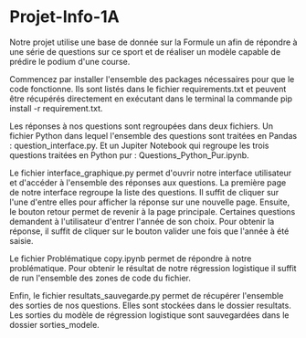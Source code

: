 # Projet-Info-1A
Notre projet utilise une base de donnée sur la Formule un afin de répondre à une série
de questions sur ce sport et de réaliser un modèle capable de prédire le podium
d'une course.

Commencez par installer l'ensemble des packages nécessaires pour que le code fonctionne.
Ils sont listés dans le fichier requirements.txt et peuvent être récupérés directement
en exécutant dans le terminal la commande pip install -r requirement.txt.

Les réponses à nos questions sont regroupées dans deux fichiers. Un fichier Python
dans lequel l'ensemble des questions sont traitées en Pandas : question_interface.py.
Et un Jupiter Notebook qui regroupe les trois questions traitées en Python pur :
Questions_Python_Pur.ipynb.

Le fichier interface_graphique.py permet d'ouvrir notre interface utilisateur et
d'accéder à l'ensemble des réponses aux questions.
La première page de notre interface regroupe la liste des questions. Il suffit de
cliquer sur l'une d'entre elles pour afficher la réponse sur une nouvelle page.
Ensuite, le bouton retour permet de revenir à la page principale. Certaines questions
demandent à l'utilisateur d'entrer l'année de son choix. Pour obtenir la réponse, il
suffit de cliquer sur le bouton valider une fois que l'année à été saisie.

Le fichier Problématique copy.ipynb permet de répondre à notre problématique. Pour
obtenir le résultat de notre régression logistique il suffit de run l'ensemble des zones
de code du fichier.

Enfin, le fichier resultats_sauvegarde.py permet de récupérer l'ensemble des sorties
de nos questions. Elles sont stockées dans le dossier resultats.
Les sorties du modèle de régression logistique sont sauvegardées dans le dossier
sorties_modele.
